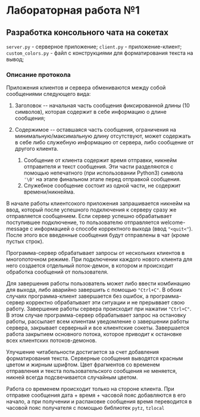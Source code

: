 # Лабораторная работа №1
## Разработка консольного чата на сокетах
`server.py` - серверное приложение;
`сlient.py` - приложение-клиент;
`custom_colors.py` - файл с конструкциями для форматирования текста на вывод;

###  Описание протокола
Приложения клиентов и сервера обмениваются между собой сообщениями следующего вида:
1. Заголовок -- начальная часть сообщения фиксированной длины (10 символов), которая содержит в себе информацию о длине сообщения;

2. Содержимое -- оставшаяся часть сообщения, ограничения на минимальную/максимальную длину отсутствуют, может содержать в себе либо служебную информацию от сервера, либо сообщение от другого клиента.
    1. Сообщение от клиента содержит время отправки, никнейм отправителя и текст сообщения. Эти части разделяются с помощью непечатного (при использовании Python3) символа `'\0'` на этапе финальном этапе перед отправкой сообщения.
    2. Служебное сообщение состоит из одной части, не содержит времени/никнейма.
    
В начале работы клиентсокого приложения запрашивается никнейм на ввод,
который после успешного подключения к серверу сразу же отправляется сообщением.
Если сервер успешно обрабатывает поступившее подключение,
то пользователю отправляется welcome-message с информацией о способе корректного выхода (ввод `"<quit<"`).
После этого все введенные сообщения будут отправлены в чат (кроме пустых строк).

Программа-сервер обрабатывает запросы от нескольких клиентов в многопоточном режиме. При подключении каждого
нового клиента для него создается отдельный поток-демон, в котором и происходит обработка сообщений от пользователя.

Для завершения работы пользователь может либо ввести комбинацию для выхода, либо аварийно завершить с помощью `"Ctrl+C"`.
В обоих случаях программа-клиент завершается без ошибок, а программа-сервер корректно обрабатывает эти ситуации
и не прерыввает свою работу. Завершение работы сервера происходит при нажатии `"Ctrl+C"`.
В этом случае программа-сервер обрабатывает запрос на остановку работы, рассылает всем клиентам уведомление о завершении
работы сервера, закрывает серверный и все клиентские сокеты. Завершается работа закрытием основного потока,
которое приводит к остановке всех клиентских потоков-демонов. 

Улучшение читабельности достигается за счет добавления форматирования текста.
Серверные сообщения выводятся красным цветом и жирным шрифтом. 
Цвет фрагментов со временем отправления и текста пользовательского сообщения не меняется,
никней всегда подсвечивается случайным цветом.

Работа со временем происходит только на стороне клиента. 
При отправке сообщения дата + время + часовой пояс добавляются в его начало, 
а при получении и распаковке сообщения время переводится в часовой пояс получателя с помощью библиотек `pytz`, `tzlocal`



